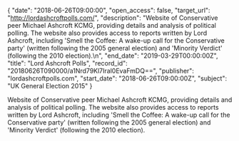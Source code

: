 {
  "date": "2018-06-26T09:00:00", 
  "open_access": false, 
  "target_url": "http://lordashcroftpolls.com/", 
  "description": "Website of Conservative peer Michael Ashcroft KCMG, providing details and analysis of political polling. The website also provides access to reports written by Lord Ashcroft, including 'Smell the Coffee: A wake-up call for the Conservative party' (written following the 2005 general election) and 'Minority Verdict' (following the 2010 election).\n", 
  "end_date": "2019-03-29T00:00:00Z", 
  "title": "Lord Ashcroft Polls", 
  "record_id": "20180626T090000/a1Nrd79Kl7Iral0EvaFmDQ==", 
  "publisher": "lordashcroftpolls.com", 
  "start_date": "2018-06-26T09:00:00Z", 
  "subject": "UK General Election 2015"
}

Website of Conservative peer Michael Ashcroft KCMG, providing details and analysis of political polling. The website also provides access to reports written by Lord Ashcroft, including 'Smell the Coffee: A wake-up call for the Conservative party' (written following the 2005 general election) and 'Minority Verdict' (following the 2010 election).
